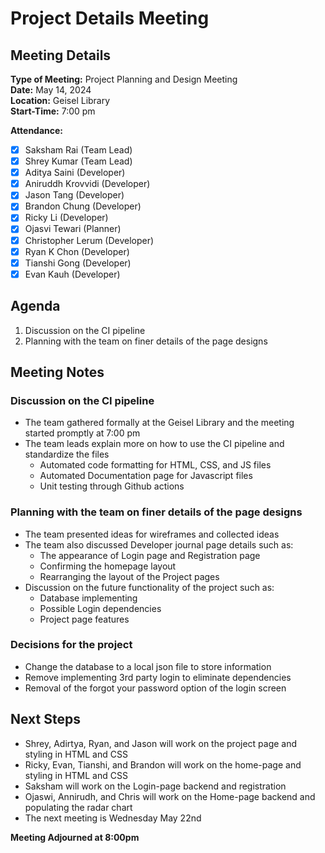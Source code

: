 # Project Details Meeting

## Meeting Details
**Type of Meeting:** Project Planning and Design Meeting  
**Date:** May 14, 2024  
**Location:** Geisel Library  
**Start-Time:** 7:00 pm  

**Attendance:**    
- [x] Saksham Rai (Team Lead)
- [x] Shrey Kumar (Team Lead)
- [x] Aditya Saini (Developer)
- [x] Aniruddh Krovvidi (Developer)
- [x] Jason Tang (Developer)
- [x] Brandon Chung (Developer)
- [x] Ricky Li (Developer)
- [x] Ojasvi Tewari (Planner)
- [x] Christopher Lerum (Developer)
- [x] Ryan K Chon (Developer)
- [x] Tianshi Gong (Developer)
- [x] Evan Kauh (Developer) 

## Agenda
1. Discussion on the CI pipeline
2. Planning with the team on finer details of the page designs

## Meeting Notes

### Discussion on the CI pipeline
- The team gathered formally at the Geisel Library and the meeting started promptly at 7:00 pm
- The team leads explain more on how to use the CI pipeline and standardize the files
  - Automated code formatting for HTML, CSS, and JS files
  - Automated Documentation page for Javascript files
  - Unit testing through Github actions

### Planning with the team on finer details of the page designs
- The team presented ideas for wireframes and collected ideas
- The team also discussed Developer journal page details such as:
  - The appearance of Login page and Registration page
  - Confirming the homepage layout
  - Rearranging the layout of the Project pages
- Discussion on the future functionality of the project such as:
  - Database implementing
  - Possible Login dependencies
  - Project page features

### Decisions for the project 
- Change the database to a local json file to store information
- Remove implementing 3rd party login to eliminate dependencies
- Removal of the forgot your password option of the login screen

## Next Steps
- Shrey, Adirtya, Ryan, and Jason will work on the project page and styling in HTML and CSS 
- Ricky, Evan, Tianshi, and Brandon will work on the home-page and styling in HTML and CSS 
- Saksham will work on the Login-page backend and registration 
- Ojaswi, Annirudh, and Chris will work on the Home-page backend and populating the radar chart 
- The next meeting is Wednesday May 22nd 

**Meeting Adjourned at 8:00pm**
